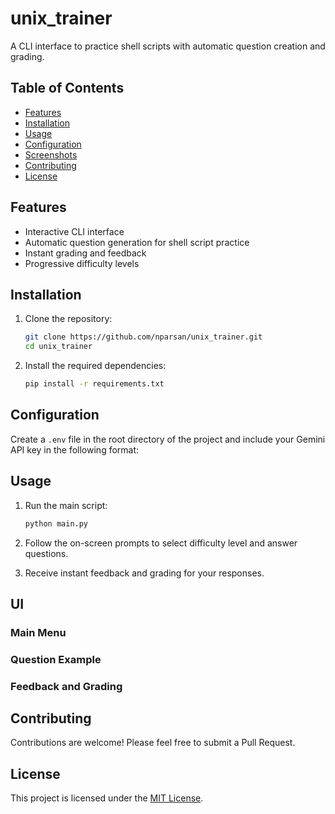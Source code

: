 # unix_trainer

A CLI interface to practice shell scripts with automatic question creation and grading.

## Table of Contents
- [Features](#features)
- [Installation](#installation)
- [Usage](#usage)
- [Configuration](#configuration)
- [Screenshots](#screenshots)
- [Contributing](#contributing)
- [License](#license)

## Features

- Interactive CLI interface
- Automatic question generation for shell script practice
- Instant grading and feedback
- Progressive difficulty levels

## Installation

1. Clone the repository:
   ```bash
   git clone https://github.com/nparsan/unix_trainer.git
   cd unix_trainer
   ```

2. Install the required dependencies:
   ```bash
   pip install -r requirements.txt
   ```

## Configuration

Create a `.env` file in the root directory of the project and include your Gemini API key in the following format:

## Usage

1. Run the main script:
   ```bash
   python main.py
   ```

2. Follow the on-screen prompts to select difficulty level and answer questions.

3. Receive instant feedback and grading for your responses.

## UI

### Main Menu


### Question Example


### Feedback and Grading


## Contributing

Contributions are welcome! Please feel free to submit a Pull Request.

## License

This project is licensed under the [MIT License](LICENSE).

